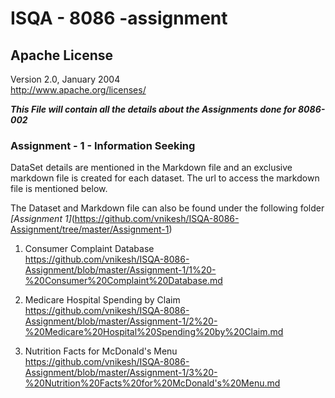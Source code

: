 # ISQA - 8086 -assignment
## Apache License
  Version 2.0, January 2004  
  http://www.apache.org/licenses/

**_This File will contain all the details about the Assignments done for 8086-002_**

### Assignment - 1 - Information Seeking

DataSet details are mentioned in the Markdown file and an exclusive markdown file is created for each dataset. The url to access the markdown file is mentioned below.

The Dataset and Markdown file can also be found under the following folder *[Assignment 1]*(https://github.com/vnikesh/ISQA-8086-Assignment/tree/master/Assignment-1)

1. Consumer Complaint Database  
https://github.com/vnikesh/ISQA-8086-Assignment/blob/master/Assignment-1/1%20-%20Consumer%20Complaint%20Database.md

2. Medicare Hospital Spending by Claim  
https://github.com/vnikesh/ISQA-8086-Assignment/blob/master/Assignment-1/2%20-%20Medicare%20Hospital%20Spending%20by%20Claim.md

3. Nutrition Facts for McDonald's Menu  
https://github.com/vnikesh/ISQA-8086-Assignment/blob/master/Assignment-1/3%20-%20Nutrition%20Facts%20for%20McDonald's%20Menu.md





   
   
   
   
   
   
   
   
   
